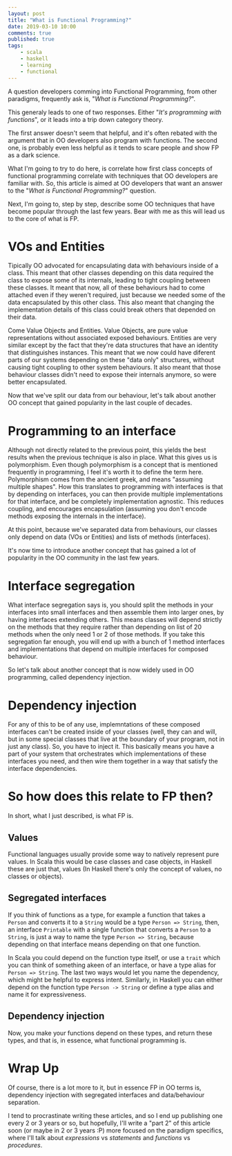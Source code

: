 ```yaml
---
layout: post
title: "What is Functional Programming?"
date: 2019-03-10 10:00
comments: true
published: true
tags:
    - scala
    - haskell
    - learning
    - functional
---
```


A question developers comming into Functional Programming, from other
paradigms, frequently ask is, "_What is Functional Programming?_".

This generaly leads to one of two responses.
Either "_It's programming with functions_", or it leads into a trip
down category theory.

The first answer doesn't seem that helpful, and it's often rebated with the
argument that in OO developers also program with functions. The second one, is
probably even less helpful as it tends to scare people and show FP as a dark
science.

What I'm going to try to do here, is correlate how first class concepts
of functional programming correlate with techniques that OO developers
are familiar with. So, this article is aimed at OO developers that want
an answer to the "_What is Functional Programming?_" question.

Next, I'm going to, step by step, describe some OO techniques that have become
popular through the last few years. Bear with me as this will lead us to the
core of what is FP.

# VOs and Entities

Tipically OO advocated for encapsulating data with behaviours inside of a
class. This meant that other classes depending on this data required the class
to expose some of its internals, leading to tight coupling between these
classes. It meant that now, all of these behaviours had to come attached even
if they weren't required, just because we needed some of the data encapsulated
by this other class. This also meant that changing the implementation details
of this class could break others that depended on their data.

Come Value Objects and Entities. Value Objects, are pure value representations
without associated exposed behaviours. Entities are very similar except by the
fact that they're data structures that have an identity that distinguishes
instances.
This meant that we now could have diferent parts of our systems depending on
these "data only" structures, without causing tight coupling to other system
behaviours. It also meant that those behaviour classes didn't need to expose
their internals anymore, so were better encapsulated.

Now that we've split our data from our behaviour, let's talk about another OO
concept that gained popularity in the last couple of decades.

# Programming to an interface

Although not directly related to the previous point, this yields the best
results when the previous technique is also in place. What this gives us is
polymorphism. Even though polymorphism is a concept that is mentioned
frequently in programming, I feel it's worth it to define the term here.
Polymorphism comes from the ancient greek, and means "assuming multiple
shapes". How this translates to programming with interfaces is that by
depending on interfaces, you can then provide multiple implementations for
that interface, and be completely implementation agnostic. This reduces
coupling, and encourages encapsulation (assuming you don't encode methods
exposing the internals in the interface).

At this point, because we've separated data from behaviours, our classes only
depend on data (VOs or Entities) and lists of methods (interfaces).

It's now time to introduce another concept that has gained a lot of popularity
in the OO community in the last few years.

# Interface segregation

What interface segregation says is, you should split the methods in your
interfaces into small interfaces and then assemble them into larger ones,
by having interfaces extending others. This means classes will depend strictly
on the methods that they require rather than depending on list of 20 methods when
the only need 1 or 2 of those methods.
If you take this segregation far enough, you will end up with a bunch of 1
method interfaces and implementations that depend on multiple interfaces for
composed behaviour.

So let's talk about another concept that is now widely used in OO programming,
called dependency injection.

# Dependency injection

For any of this to be of any use, implemntations of these composed interfaces
can't be created inside of your classes (well, they can and will, but in some
special classes that live at the boundary of your program, not in just any
class). So, you have to inject it. This basically means you have a part of
your system that orchestrates which implementations of these interfaces you
need, and then wire them together in a way that satisfy the interface
dependencies.

# So how does this relate to FP then?

In short, what I just described, is what FP is.

## Values

Functional languages usually provide some way to natively represent pure values.
In Scala this would be case classes and case objects, in Haskell these are just that,
values (In Haskell there's only the concept of values, no classes or objects).

## Segregated interfaces

If you think of functions as a type, for example a function that takes a
`Person` and converts it to a `String` would be a type `Person => String`, then, an
interface `Printable` with a single function that converts a `Person` to a
`String`, is just a way to name the type `Person => String`, because depending on
that interface means depending on that one function.

In Scala you could depend on the function type itself, or use a `trait` which
you can think of something akeen of an interface, or have a type alias for
`Person => String`. The last two ways would let you name the dependency, which
might be helpful to express intent.
Similarly, in Haskell you can either depend on the function type `Person ->
String` or define a type alias and name it for expressiveness.

## Dependency injection

Now, you make your functions depend on these types, and return these types,
and that is, in essence, what functional programming is.

# Wrap Up

Of course, there is a lot more to it, but in essence FP in OO terms is, dependency
injection with segregated interfaces and data/behaviour separation.

I tend to procrastinate writing these articles, and so I end up publishing one
every 2 or 3 years or so, but hopefully, I'll write a "part 2" of this article
soon (or maybe in 2 or 3 years :P) more focused on the paradigm specifics,
where I'll talk about _expressions_ vs _statements_ and _functions_ vs
_procedures_. 




